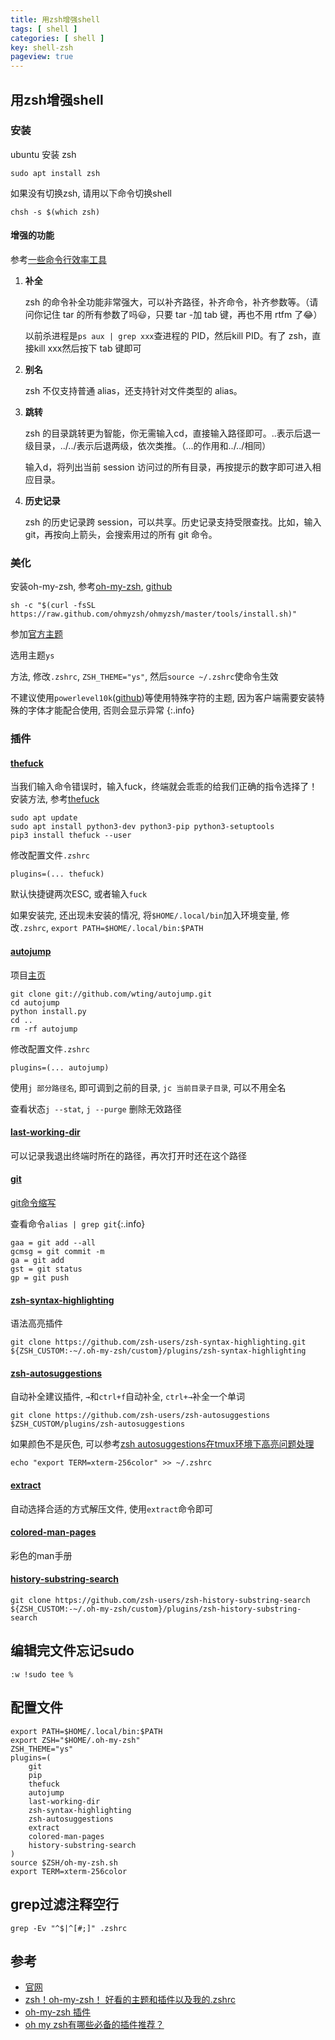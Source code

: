 ```yaml
---
title: 用zsh增强shell
tags: [ shell ]
categories: [ shell ]
key: shell-zsh
pageview: true
---
```


## 用zsh增强shell

<!--more-->

### 安装

ubuntu 安装 zsh

```shell
sudo apt install zsh
```

如果没有切换zsh, 请用以下命令切换shell

```shell
chsh -s $(which zsh)
```

#### 增强的功能

参考[一些命令行效率工具](http://wulfric.me/2015/08/zsh/)

1. **补全**

    zsh 的命令补全功能非常强大，可以补齐路径，补齐命令，补齐参数等。（请问你记住 tar 的所有参数了吗😃，只要 tar -加 tab 键，再也不用 rtfm 了😂）

    以前杀进程是`ps aux | grep xxx`查进程的 PID，然后kill PID。有了 zsh，直接kill xxx然后按下 tab 键即可

1. **别名**

    zsh 不仅支持普通 alias，还支持针对文件类型的 alias。

1. **跳转**

    zsh 的目录跳转更为智能，你无需输入cd，直接输入路径即可。..表示后退一级目录，../../表示后退两级，依次类推。（...的作用和../../相同）

    输入d，将列出当前 session 访问过的所有目录，再按提示的数字即可进入相应目录。

1. **历史记录**

    zsh 的历史记录跨 session，可以共享。历史记录支持受限查找。比如，输入git，再按向上箭头，会搜索用过的所有 git 命令。

### 美化

安装oh-my-zsh, 参考[oh-my-zsh](https://ohmyz.sh/#install), [github](https://github.com/ohmyzsh/ohmyzsh#basic-installation)

```shell
sh -c "$(curl -fsSL https://raw.github.com/ohmyzsh/ohmyzsh/master/tools/install.sh)"
```

参加[官方主题](https://github.com/ohmyzsh/ohmyzsh/wiki/Themes)

选用主题`ys`

方法, 修改`.zshrc`, `ZSH_THEME="ys"`, 然后`source ~/.zshrc`使命令生效

不建议使用`powerlevel10k`([github]((https://github.com/romkatv/powerlevel10k)))等使用特殊字符的主题, 因为客户端需要安装特殊的字体才能配合使用, 否则会显示异常
{:.info}

### 插件

#### [thefuck](https://github.com/nvbn/thefuck)

当我们输入命令错误时，输入fuck，终端就会乖乖的给我们正确的指令选择了！
安装方法, 参考[thefuck](https://github.com/nvbn/thefuck#installation)

```shell
sudo apt update
sudo apt install python3-dev python3-pip python3-setuptools
pip3 install thefuck --user
```

修改配置文件`.zshrc`

```shell
plugins=(... thefuck)
```

默认快捷键两次ESC, 或者输入`fuck`

如果安装完, 还出现未安装的情况, 将`$HOME/.local/bin`加入环境变量, 修改`.zshrc`, `export PATH=$HOME/.local/bin:$PATH`

#### [autojump](https://github.com/wting/autojump)

项目[主页](https://github.com/wting/autojump#installation)

```shell
git clone git://github.com/wting/autojump.git
cd autojump
python install.py
cd ..
rm -rf autojump
```

修改配置文件`.zshrc`

```shell
plugins=(... autojump)
```

使用`j 部分路径名`, 即可调到之前的目录, `jc 当前目录子目录`, 可以不用全名

查看状态`j --stat`, `j --purge` 删除无效路径

#### [last-working-dir](https://github.com/ohmyzsh/ohmyzsh/tree/master/plugins/last-working-dir)

可以记录我退出终端时所在的路径，再次打开时还在这个路径

#### [git]((https://github.com/ohmyzsh/ohmyzsh/tree/master/plugins/git))

[git命令缩写](https://github.com/ohmyzsh/ohmyzsh/tree/master/plugins/git)

查看命令`alias | grep git`{:.info}

```shell
gaa = git add --all
gcmsg = git commit -m
ga = git add
gst = git status
gp = git push
```

#### [zsh-syntax-highlighting](https://github.com/zsh-users/zsh-syntax-highlighting)

语法高亮插件

```shell
git clone https://github.com/zsh-users/zsh-syntax-highlighting.git ${ZSH_CUSTOM:-~/.oh-my-zsh/custom}/plugins/zsh-syntax-highlighting
```

#### [zsh-autosuggestions](https://github.com/zsh-users/zsh-autosuggestions)

自动补全建议插件, `→`和`ctrl+f`自动补全, `ctrl+→`补全一个单词

```shell
git clone https://github.com/zsh-users/zsh-autosuggestions $ZSH_CUSTOM/plugins/zsh-autosuggestions
```

如果颜色不是灰色, 可以参考[zsh autosuggestions在tmux环境下高亮问题处理](https://www.mojidong.com/post/2017-05-14-zsh-autosuggestions/)

```shell
echo "export TERM=xterm-256color" >> ~/.zshrc
```

#### [extract](https://github.com/ohmyzsh/ohmyzsh/tree/master/plugins/extract)

自动选择合适的方式解压文件, 使用`extract`命令即可

#### [colored-man-pages](https://github.com/ohmyzsh/ohmyzsh/tree/master/plugins/colored-man-pages)

彩色的man手册

#### [history-substring-search](https://github.com/zsh-users/zsh-history-substring-search)

```shell
git clone https://github.com/zsh-users/zsh-history-substring-search ${ZSH_CUSTOM:-~/.oh-my-zsh/custom}/plugins/zsh-history-substring-search
```

## 编辑完文件忘记sudo

```shell
:w !sudo tee %
```

## 配置文件

```shell
export PATH=$HOME/.local/bin:$PATH
export ZSH="$HOME/.oh-my-zsh"
ZSH_THEME="ys"
plugins=(
    git
    pip
    thefuck
    autojump
    last-working-dir
    zsh-syntax-highlighting
    zsh-autosuggestions
    extract
    colored-man-pages
    history-substring-search
)
source $ZSH/oh-my-zsh.sh
export TERM=xterm-256color
```

## grep过滤注释空行

```shell
grep -Ev "^$|^[#;]" .zshrc
```

## 参考

- [官网](https://ohmyz.sh)
- [zsh！oh-my-zsh！ 好看的主题和插件以及我的.zshrc](https://www.cnblogs.com/brady-wang/p/13834482.html)
- [oh-my-zsh 插件](https://hufangyun.com/2017/zsh-plugin/)
- [oh my zsh有哪些必备的插件推荐？](https://www.zhihu.com/question/49284484)
